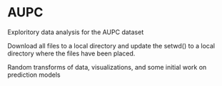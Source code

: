 # AUPC

Exploritory data analysis for the AUPC dataset

Download all files to a local directory and update the setwd() to a local directory where the files have been placed.  

Random transforms of data, visualizations, and some initial work on prediction models
